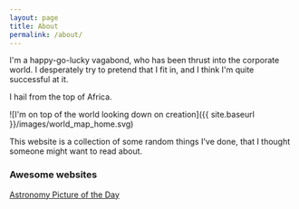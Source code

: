 ```yaml
---
layout: page
title: About
permalink: /about/
---
```


I'm a happy-go-lucky vagabond, who has been thrust into the corporate world. I desperately try to pretend that I fit in, and I think I'm quite successful at it.

I hail from the top of Africa.

![I'm on top of the world looking down on creation]({{ site.baseurl }}/images/world_map_home.svg)

This website is a collection of some random things I've done, that I thought someone might want to read about.

### Awesome websites

<a href="https://apod.nasa.gov/apod/astropix.html" target="_blank">Astronomy Picture of the Day</a>
